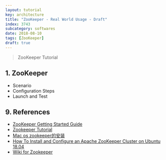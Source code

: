 ```yaml
---
layout: tutorial
key: architecture
title: "ZooKeeper - Real World Usage - Draft"
index: 3743
subcategory: softwares
date: 2018-08-10
tags: [ZooKeeper]
draft: true
---
```


> ZooKeeper Tutorial

## 1. ZooKeeper
* Scenario
* Configuration Steps
* Launch and Test


## 9. References
* [ZooKeeper Getting Started Guide](https://zookeeper.apache.org/doc/r3.5.5/zookeeperStarted.html)
* [Zookeeper Tutorial](https://www.tutorialspoint.com/zookeeper/index.htm)
* [Mac os zookeeper的安装](https://www.jianshu.com/p/98c7dda6094b)
* [How To Install and Configure an Apache ZooKeeper Cluster on Ubuntu 18.04](https://www.digitalocean.com/community/tutorials/how-to-install-and-configure-an-apache-zookeeper-cluster-on-ubuntu-18-04)
* [Wiki for Zookeeper](https://cwiki.apache.org/confluence/display/ZOOKEEPER/Index)
